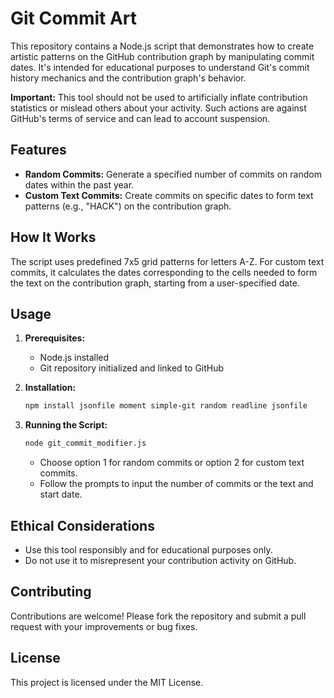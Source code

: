 # Git Commit Art

This repository contains a Node.js script that demonstrates how to create artistic patterns on the GitHub contribution graph by manipulating commit dates. It's intended for educational purposes to understand Git's commit history mechanics and the contribution graph's behavior.

**Important:** This tool should not be used to artificially inflate contribution statistics or mislead others about your activity. Such actions are against GitHub's terms of service and can lead to account suspension.

## Features

- **Random Commits:** Generate a specified number of commits on random dates within the past year.
- **Custom Text Commits:** Create commits on specific dates to form text patterns (e.g., "HACK") on the contribution graph.

## How It Works

The script uses predefined 7x5 grid patterns for letters A-Z. For custom text commits, it calculates the dates corresponding to the cells needed to form the text on the contribution graph, starting from a user-specified date.

## Usage

1. **Prerequisites:**
   - Node.js installed
   - Git repository initialized and linked to GitHub

2. **Installation:**
   ```bash
   npm install jsonfile moment simple-git random readline jsonfile
   ```

3. **Running the Script:**
   ```bash
   node git_commit_modifier.js
   ```
   - Choose option 1 for random commits or option 2 for custom text commits.
   - Follow the prompts to input the number of commits or the text and start date.

## Ethical Considerations

- Use this tool responsibly and for educational purposes only.
- Do not use it to misrepresent your contribution activity on GitHub.

## Contributing

Contributions are welcome! Please fork the repository and submit a pull request with your improvements or bug fixes.

## License

This project is licensed under the MIT License.